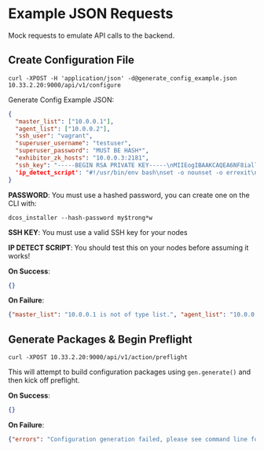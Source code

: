 # Example JSON Requests
Mock requests to emulate API calls to the backend. 

## Create Configuration File

```
curl -XPOST -H 'application/json' -d@generate_config_example.json 10.33.2.20:9000/api/v1/configure
```

Generate Config Example JSON:
```json
{ 
  "master_list": ["10.0.0.1"],
  "agent_list": ["10.0.0.2"],
  "ssh_user": "vagrant",
  "superuser_username": "testuser",
  "superuser_password": "MUST BE HASH*",
  "exhibitor_zk_hosts": "10.0.0.3:2181",
  "ssh_key": "-----BEGIN RSA PRIVATE KEY-----\nMIIEogIBAAKCAQEA6NF8iallvQVp22WDkTkyrtvp9eWW6A8YVr+kz4TjGYe7gHzI\nw+niNltGEFHzD8+v1I2YJ6oXevct1YeS0o9HZyN1Q9qgCgzUFtdOKLv6IedplqoP\nkcmF0aYet2PkEDo3MlTBckFXPITAMzF8dJSIFo9D8HfdOV0IAdx4O7PtixWKn5y2\nhMNG0zQPyUecp4pzC6kivAIhyfHilFR61RGL+GPXQ2MWZWFYbAGjyiYJnAmCP3NO\nTd0jMZEnDkbUvxhMmBYSdETk1rRgm+R4LOzFUGaHqHDLKLX+FIPKcF96hrucXzcW\nyLbIbEgE98OHlnVYCzRdK8jlqm8tehUc9c9WhQIBIwKCAQEA4iqWPJXtzZA68mKd\nELs4jJsdyky+ewdZeNds5tjcnHU5zUYE25K+ffJED9qUWICcLZDc81TGWjHyAqD1\nBw7XpgUwFgeUJwUlzQurAv+/ySnxiwuaGJfhFM1CaQHzfXphgVml+fZUvnJUTvzf\nTK2Lg6EdbUE9TarUlBf/xPfuEhMSlIE5keb/Zz3/LUlRg8yDqz5w+QWVJ4utnKnK\niqwZN0mwpwU7YSyJhlT4YV1F3n4YjLswM5wJs2oqm0jssQu/BT0tyEXNDYBLEF4A\nsClaWuSJ2kjq7KhrrYXzagqhnSei9ODYFShJu8UWVec3Ihb5ZXlzO6vdNQ1J9Xsf\n4m+2ywKBgQD6qFxx/Rv9CNN96l/4rb14HKirC2o/orApiHmHDsURs5rUKDx0f9iP\ncXN7S1uePXuJRK/5hsubaOCx3Owd2u9gD6Oq0CsMkE4CUSiJcYrMANtx54cGH7Rk\nEjFZxK8xAv1ldELEyxrFqkbE4BKd8QOt414qjvTGyAK+OLD3M2QdCQKBgQDtx8pN\nCAxR7yhHbIWT1AH66+XWN8bXq7l3RO/ukeaci98JfkbkxURZhtxV/HHuvUhnPLdX\n3TwygPBYZFNo4pzVEhzWoTtnEtrFueKxyc3+LjZpuo+mBlQ6ORtfgkr9gBVphXZG\nYEzkCD3lVdl8L4cw9BVpKrJCs1c5taGjDgdInQKBgHm/fVvv96bJxc9x1tffXAcj\n3OVdUN0UgXNCSaf/3A/phbeBQe9xS+3mpc4r6qvx+iy69mNBeNZ0xOitIjpjBo2+\ndBEjSBwLk5q5tJqHmy/jKMJL4n9ROlx93XS+njxgibTvU6Fp9w+NOFD/HvxB3Tcz\n6+jJF85D5BNAG3DBMKBjAoGBAOAxZvgsKN+JuENXsST7F89Tck2iTcQIT8g5rwWC\nP9Vt74yboe2kDT531w8+egz7nAmRBKNM751U/95P9t88EDacDI/Z2OwnuFQHCPDF\nllYOUI+SpLJ6/vURRbHSnnn8a/XG+nzedGH5JGqEJNQsz+xT2axM0/W/CRknmGaJ\nkda/AoGANWrLCz708y7VYgAtW2Uf1DPOIYMdvo6fxIB5i9ZfISgcJ/bbCUkFrhoH\n+vq/5CIWxCPp0f85R4qxxQ5ihxJ0YDQT9Jpx4TMss4PSavPaBH3RXow5Ohe+bYoQ\nNE5OgEXk2wVfZczCZpigBKbKZHNYcelXtTt/nP3rsCuGcM4h53s=\n-----END RSA PRIVATE KEY-----",
  'ip_detect_script': "#!/usr/bin/env bash\nset -o nounset -o errexit\nexport PATH=/usr/sbin:/usr/bin:$PATH\necho $(ip addr show eth0 | grep -Eo '[0-9]{1,3}\\.[0-9]{1,3}\\.[0-9]{1,3}\\.[0-9]{1,3}' | head -1)"
}
```

**PASSWORD**: You must use a hashed password, you can create one on the CLI with:

```dcos_installer --hash-password my$trong*w```

**SSH KEY**: You must use a valid SSH key for your nodes

**IP DETECT SCRIPT**: You should test this on your nodes before assuming it works!

**On Success**:

```json
{}
```

**On Failure**:

```json
{"master_list": "10.0.0.1 is not of type list.", "agent_list": "10.0.0.2 is not of type list."}
```

## Generate Packages & Begin Preflight

```
curl -XPOST 10.33.2.20:9000/api/v1/action/preflight
```

This will attempt to build configuration packages using `gen.generate()` and then kick off preflight.

**On Success**:
```json
{}
```

**On Failure**:
```json
{"errors": "Configuration generation failed, please see command line for details"}
```


